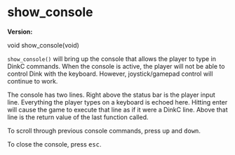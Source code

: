 # show_console

**Version:** <VersionInfo dink="1.08" standalone />&nbsp;<VersionInfo freedink="" standalone />&nbsp;<VersionInfo yedink="" standalone />

<Prototype>void show_console(void)</Prototype>

`show_console()` will bring up the console that allows the player to type in DinkC commands. When the console is active, the player will not be able to control Dink with the keyboard. However, joystick/gamepad control will continue to work.

The console has two lines. Right above the status bar is the player input line. Everything the player types on a keyboard is echoed here. Hitting enter will cause the game to execute that line as if it were a DinkC line. Above that line is the return value of the last function called.

To scroll through previous console commands, press <kbd>up</kbd> and <kbd>down</kbd>.

To close the console, press <kbd>esc</kbd>.
